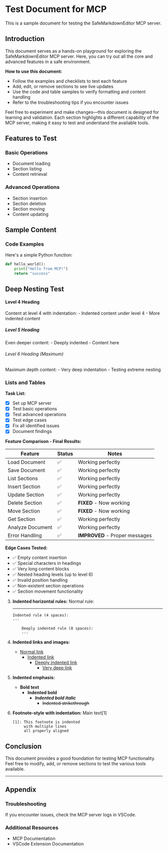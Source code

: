 # Test Document for MCP

This is a sample document for testing the SafeMarkdownEditor MCP server.

## Introduction

This document serves as a hands-on playground for exploring the SafeMarkdownEditor MCP server. Here, you can try out all the core and advanced features in a safe environment.

**How to use this document:**

- Follow the examples and checklists to test each feature
- Add, edit, or remove sections to see live updates
- Use the code and table samples to verify formatting and content handling
- Refer to the troubleshooting tips if you encounter issues

Feel free to experiment and make changes—this document is designed for learning and validation. Each section highlights a different capability of the MCP server, making it easy to test and understand the available tools.

## Features to Test

### Basic Operations

- Document loading
- Section listing
- Content retrieval

### Advanced Operations

- Section insertion
- Section deletion
- Section moving
- Content updating

## Sample Content

### Code Examples

Here's a simple Python function:

```python
def hello_world():
    print("Hello from MCP!")
    return "success"
```

## Deep Nesting Test

#### Level 4 Heading

Content at level 4 with indentation: - Indented content under level 4 - More indented content

##### Level 5 Heading

Even deeper content: - Deeply indented - Content here

###### Level 6 Heading (Maximum)

Maximum depth content: - Very deep indentation - Testing extreme nesting

### Lists and Tables

**Task List:**

- [x] Set up MCP server
- [x] Test basic operations
- [x] Test advanced operations
- [x] Test edge cases
- [x] Fix all identified issues
- [x] Document findings

**Feature Comparison - Final Results:**

| Feature          | Status | Notes                          |
| ---------------- | ------ | ------------------------------ |
| Load Document    | ✅     | Working perfectly              |
| Save Document    | ✅     | Working perfectly              |
| List Sections    | ✅     | Working perfectly              |
| Insert Section   | ✅     | Working perfectly              |
| Update Section   | ✅     | Working perfectly              |
| Delete Section   | ✅     | **FIXED** - Now working        |
| Move Section     | ✅     | **FIXED** - Now working        |
| Get Section      | ✅     | Working perfectly              |
| Analyze Document | ✅     | Working perfectly              |
| Error Handling   | ✅     | **IMPROVED** - Proper messages |

**Edge Cases Tested:**

- ✅ Empty content insertion
- ✅ Special characters in headings
- ✅ Very long content blocks
- ✅ Nested heading levels (up to level 6)
- ✅ Invalid position handling
- ✅ Non-existent section operations
- ✅ Section movement functionality

3.  **Indented horizontal rules:**
    Normal rule:

    ***

        Indented rule (4 spaces):
        ---

            Deeply indented rule (8 spaces):
            ---

4.  **Indented links and images:**

    - [Normal link](http://example.com)
      - [Indented link](http://example.com)
        - [Deeply indented link](http://example.com)
          - [Very deep link](http://example.com)

5.  **Indented emphasis:**

    - **Bold text**
      - **Indented bold**
        - **_Indented bold italic_**
          - ~~Indented strikethrough~~

6.  **Footnote-style with indentation:**
    Main text[1]

        [1]: This footnote is indented
             with multiple lines
             all properly aligned

## Conclusion

This document provides a good foundation for testing MCP functionality. Feel free to modify, add, or remove sections to test the various tools available.

---

## Appendix

### Troubleshooting

If you encounter issues, check the MCP server logs in VSCode.

### Additional Resources

- MCP Documentation
- VSCode Extension Documentation
